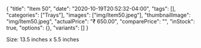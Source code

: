 {
    "title": "Item 50",
    "date": "2020-10-19T20:52:32-04:00",
    "tags": [],
    "categories": ["Trays"],
    "images": ["img/Item50.jpeg"],
    "thumbnailImage": "img/Item50.jpeg",
    "actualPrice": "₹ 650.00",
    "comparePrice": "",
    "inStock": true,
    "options": {},
    "variants": []
}


Size: 13.5 inches x 5.5 inches